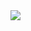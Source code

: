 <div>
  <img src="https://mblogthumb-phinf.pstatic.net/MjAyMDA4MTJfMjIx/MDAxNTk3MjM2NTM4MzE2.oW5DJvVHFQD9oVD_qON_BqLj82ioAvr5nP7gn5dqeWcg.CqZ2YBhk0G4zH_8Y5y3g4dLIOIIYK-411ZgvGzYivnog.JPEG.thfwl4514/IMG_1889.JPG?type=w800" />
</div
